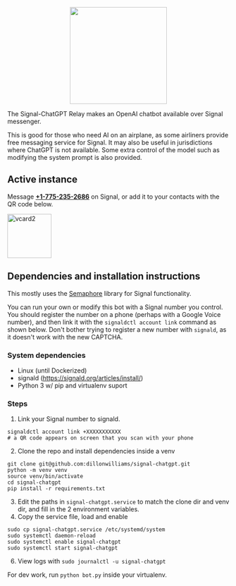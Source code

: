
<p align="center">
<img width="220" src="https://github.com/dillonwilliams/signal-chatgpt/assets/1835005/39be916e-bd47-4cca-b6fa-87679f709a1b" />
</p>

The Signal-ChatGPT Relay makes an OpenAI chatbot available over Signal messenger.

This is good for those who need AI on an airplane, as some airliners provide free messaging service for Signal. It may also be useful in jurisdictions where ChatGPT is not available. Some extra control of the model such as modifying the system prompt is also provided.

## Active instance
Message __[+1-775-235-2686](tel:+17752352686)__ on Signal, or add it to your contacts with the QR code below. 

<img width="100" alt="vcard2" src="https://github.com/dillonwilliams/signal-chatgpt/assets/1835005/f1082aa4-ad56-4bec-8223-e9e65674b13e">


## Dependencies and installation instructions
This mostly uses the [Semaphore](https://github.com/lwesterhof/semaphore) library for Signal functionality. 

You can run your own or modify this bot with a Signal number you control. You should register the number on a phone (perhaps with a Google Voice number), and then link it with the `signaldctl account link` command as shown below. Don't bother trying to register a new number with `signald`, as it doesn't work with the new CAPTCHA. 

### System dependencies
* Linux (until Dockerized)
* signald (https://signald.org/articles/install/)
* Python 3 w/ pip and virtualenv suport

### Steps
1. Link your Signal number to signald.
```
signaldctl account link +XXXXXXXXXXX
# a QR code appears on screen that you scan with your phone
```
2. Clone the repo and install dependencies inside a venv
```
git clone git@github.com:dillonwilliams/signal-chatgpt.git
python -m venv venv
source venv/bin/activate
cd signal-chatgpt
pip install -r requirements.txt
```
3. Edit the paths in `signal-chatgpt.service` to match the clone dir and venv dir, and fill in the 2 environment variables.
4. Copy the service file, load and enable
```
sudo cp signal-chatgpt.service /etc/systemd/system
sudo systemctl daemon-reload
sudo systemctl enable signal-chatgpt
sudo systemctl start signal-chatgpt
```
6. View logs with `sudo journalctl -u signal-chatgpt`

For dev work, run `python bot.py` inside your virtualenv.


